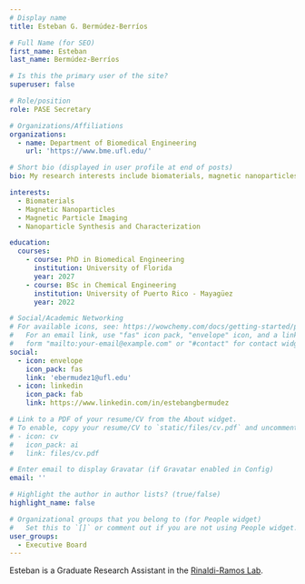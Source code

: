 ```yaml
---
# Display name
title: Esteban G. Bermúdez-Berríos

# Full Name (for SEO)
first_name: Esteban
last_name: Bermúdez-Berríos

# Is this the primary user of the site?
superuser: false

# Role/position
role: PASE Secretary

# Organizations/Affiliations
organizations:
  - name: Department of Biomedical Engineering
    url: 'https://www.bme.ufl.edu/'

# Short bio (displayed in user profile at end of posts)
bio: My research interests include biomaterials, magnetic nanoparticles, magnetic particle imaging, and nanoparticle synthesis and characterization.

interests:
  - Biomaterials
  - Magnetic Nanoparticles
  - Magnetic Particle Imaging
  - Nanoparticle Synthesis and Characterization

education:
  courses:
    - course: PhD in Biomedical Engineering
      institution: University of Florida
      year: 2027
    - course: BSc in Chemical Engineering
      institution: University of Puerto Rico - Mayagüez
      year: 2022

# Social/Academic Networking
# For available icons, see: https://wowchemy.com/docs/getting-started/page-builder/#icons
#   For an email link, use "fas" icon pack, "envelope" icon, and a link in the
#   form "mailto:your-email@example.com" or "#contact" for contact widget.
social:
  - icon: envelope
    icon_pack: fas
    link: 'ebermudez1@ufl.edu'
  - icon: linkedin
    icon_pack: fab
    link: https://www.linkedin.com/in/estebangbermudez

# Link to a PDF of your resume/CV from the About widget.
# To enable, copy your resume/CV to `static/files/cv.pdf` and uncomment the lines below.
# - icon: cv
#   icon_pack: ai
#   link: files/cv.pdf

# Enter email to display Gravatar (if Gravatar enabled in Config)
email: ''

# Highlight the author in author lists? (true/false)
highlight_name: false

# Organizational groups that you belong to (for People widget)
#   Set this to `[]` or comment out if you are not using People widget.
user_groups:
  - Executive Board
---
```


Esteban is a Graduate Research Assistant in the [Rinaldi-Ramos Lab](https://www.che.ufl.edu/rinaldi/).
